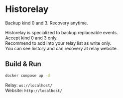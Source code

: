# Historelay

Backup kind 0 and 3. Recovery anytime.

Historelay is specialized to backup replaceable events.  
Accept kind 0 and 3 only.  
Recommend to add into your relay list as write only.  
You can see history and can recovery at relay website.

## Build & Run

```bash
docker compose up -d
```

Relay: `ws://localhost/`  
Website: `http://localhost/`
